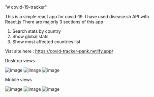 "# covid-19-tracker" 

This is a simple react app for covid-19.
I have used disease.sh API with React.js
There are majorly 3 sections of this app 
1) Search stats by country 
2) Show global stats 
3) Show most affected countries list 

Vist site here : https://covid-tracker-pank.netlify.app/


Desktop views 

![image](https://user-images.githubusercontent.com/61234787/120435675-a6c1d480-c39b-11eb-8718-d881512b1e6d.png)
![image](https://user-images.githubusercontent.com/61234787/120435716-b6411d80-c39b-11eb-94dd-e941f6106a39.png)
![image](https://user-images.githubusercontent.com/61234787/120435737-bccf9500-c39b-11eb-916d-36b43ff66139.png)



Mobile views 

![image](https://user-images.githubusercontent.com/61234787/120436004-01f3c700-c39c-11eb-9c01-97c00780101c.png)
![image](https://user-images.githubusercontent.com/61234787/120436030-0a4c0200-c39c-11eb-8e0e-9a274687eb94.png)
![image](https://user-images.githubusercontent.com/61234787/120436061-133cd380-c39c-11eb-9ee6-de3866b6998b.png)


